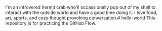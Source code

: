 I'm an introvered hermit crab who'll occassionally pop out of my shell to interact with the outside world and have a good time doing it. I love food, art, sports, and cozy thought provoking conversation.# hello-world
This repository is for practicing the GitHub Flow.
